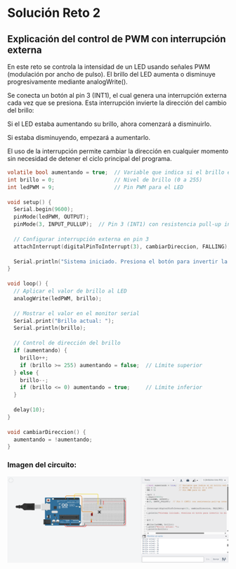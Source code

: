 # Solución Reto 2

## Explicación del control de PWM con interrupción externa

En este reto se controla la intensidad de un LED usando señales PWM (modulación por ancho de pulso).
El brillo del LED aumenta o disminuye progresivamente mediante analogWrite().

Se conecta un botón al pin 3 (INT1), el cual genera una interrupción externa cada vez que se presiona.
Esta interrupción invierte la dirección del cambio del brillo:

Si el LED estaba aumentando su brillo, ahora comenzará a disminuirlo.

Si estaba disminuyendo, empezará a aumentarlo.

El uso de la interrupción permite cambiar la dirección en cualquier momento sin necesidad de detener el ciclo principal del programa.

```c
volatile bool aumentando = true;  // Variable que indica si el brillo está aumentando o disminuyendo
int brillo = 0;                   // Nivel de brillo (0 a 255)
int ledPWM = 9;                   // Pin PWM para el LED

void setup() {
  Serial.begin(9600);
  pinMode(ledPWM, OUTPUT);
  pinMode(3, INPUT_PULLUP);  // Pin 3 (INT1) con resistencia pull-up interna

  // Configurar interrupción externa en pin 3
  attachInterrupt(digitalPinToInterrupt(3), cambiarDireccion, FALLING);

  Serial.println("Sistema iniciado. Presiona el botón para invertir la dirección del brillo.");
}

void loop() {
  // Aplicar el valor de brillo al LED
  analogWrite(ledPWM, brillo);

  // Mostrar el valor en el monitor serial
  Serial.print("Brillo actual: ");
  Serial.println(brillo);

  // Control de dirección del brillo
  if (aumentando) {
    brillo++;
    if (brillo >= 255) aumentando = false;  // Límite superior
  } else {
    brillo--;
    if (brillo <= 0) aumentando = true;     // Límite inferior
  }

  delay(10); 
}

void cambiarDireccion() {
  aumentando = !aumentando; 
}

```

### Imagen del circuito:

![Circuito](./asets/Circuito2.png)